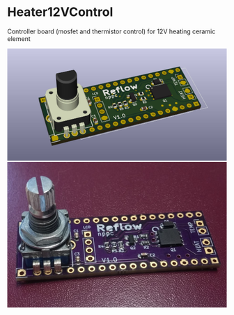 # Heater12VControl
Controller board (mosfet and thermistor control) for 12V heating ceramic element

![Virtual PCB](Images/CeramicHeaterNewPCB.jpg)
![PCB soldered](Images/PCB_soldered.jpg)
